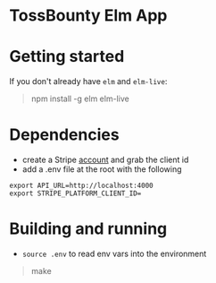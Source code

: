 # TossBounty Elm App

# Getting started

If you don't already have `elm` and `elm-live`:

> npm install -g elm elm-live

# Dependencies

  * create a Stripe [account](https://dashboard.stripe.com/register) and grab the client id
  * add a .env file at the root with the following

  ```
  export API_URL=http://localhost:4000
  export STRIPE_PLATFORM_CLIENT_ID=
  ```

# Building and running

  * `source .env` to read env vars into the environment

> make